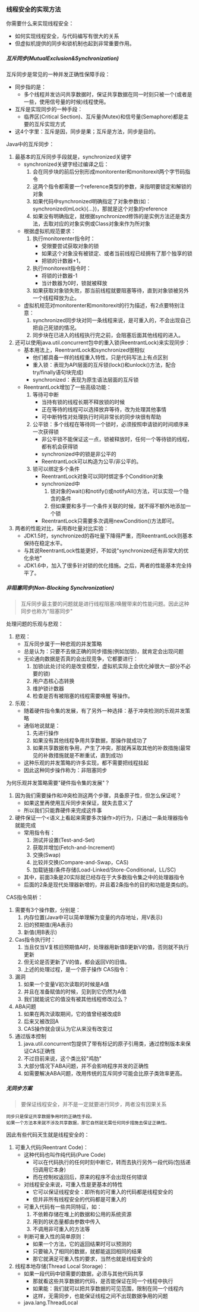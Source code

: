 ### 线程安全的实现方法

你需要什么来实现线程安全：
* 如何实现线程安全，与代码编写有很大的关系
* 但虚拟机提供的同步和锁机制也起到非常重要作用。

##### 互斥同步(MutualExclusion&Synchronization)

互斥同步是常见的一种并发正确性保障手段：
* 同步指的是：
    * 多个线程并发访问共享数据时，保证共享数据在同一时刻只被一个(或者是一些，使用信号量的时候)线程使用。
* 互斥是实现同步的一种手段：
    * 临界区(Critical Section)、互斥量(Mutex)和信号量(Semaphore)都是主要的互斥实现方式
* 这4个字里：互斥是因，同步是果；互斥是方法，同步是目的。

Java中的互斥同步：
1. 最基本的互斥同步手段就是，synchronized关键字
    * synchronized关键字经过编译之后：
        1. 会在同步块的前后分别形成monitorenter和monitorexit两个字节码指令
        2. 这两个指令都需要一个reference类型的参数，来指明要锁定和解锁的对象
        3. 如果代码中synchronized明确指定了对象参数(如：synchronized(mLock){...})，那就是这个对象的reference
        4. 如果没有明确指定，就根据synchronized修饰的是实例方法还是类方法，去取对应的对象实例或Class对象来作为所对象
    * 根据虚拟机规范要求：
        1. 执行monitorenter指令时：
            * 受限要尝试获取对象的锁
            * 如果这个对象没有被锁定、或者当前线程已经拥有了那个独享的锁
            * 把锁的计数器+1，
        2. 执行monitorexit指令时：
            * 将锁的计数器-1
            * 当计数器为0时，锁就被释放
        3. 如果获取对象锁失败，那当前线程就要阻塞等待，直到对象锁被另外一个线程释放为止。
    * 虚拟机规范对monitorenter和monitorexit的行为描述，有2点要特别注意：
        1. synchronized同步块对同一条线程来说，是可重入的，不会出现自己把自己死锁的情况。
        2. 同步块在已进入的线程执行完之前，会阻塞后面其他线程的进入。
2. 还可以使用java.util.concurrent包中的重入锁(ReentrantLock)来实现同步：
    * 基本用法上，ReentrantLock和synchronized很相似
        * 他们都具备一样的线程重入特性，只是代码写法上有点区别
        * 重入锁：表现为API层面的互斥锁(lock()和unlock()方法，配合try/finally语句块完成)
        * synchronized：表现为原生语法层面的互斥锁
    * ReentrantLock增加了一些高级功能：
        1. 等待可中断
            * 当持有锁的线程长期不释放锁的时候
            * 正在等待的线程可以选择放弃等待，改为处理其他事情
            * 可中断特性对处理执行时间非常长的同步块很有帮助
        2. 公平锁：多个线程在等待同一个锁时，必须按照申请锁的时间顺序来一次获得锁
            * 非公平锁不能保证这一点，锁被释放时，任何一个等待锁的线程，都有机会获得锁
            * synchronized中的锁是非公平的
            * ReentrantLock可以构造为公平/非公平的。
        3. 锁可以绑定多个条件
            * ReentrantLock对象可以同时绑定多个Condition对象
            * synchronized中
                1. 锁对象的wait()和notify()或notifyAll()方法，可以实现一个隐含的条件
                2. 但如果要和多于一个条件关联的时候，就不得不额外地添加一个锁
            * ReentrantLock只需要多次调用newCondition()方法即可。
3. 两者的性能对比，采用吞吐量对比实验：
     * JDK1.5时，synchronized的吞吐量下降得严重，而ReentrantLock则基本保持在稳定水平。
     * 与其说ReentrantLock性能更好，不如说"synchronized还有非常大的优化余地"
     * JDK1.6中，加入了很多针对锁的优化措施。之后，两者的性能基本完全持平了。

##### 非阻塞同步(Non-Blocking Synchronization)

> 互斥同步最主要的问题就是进行线程阻塞/唤醒带来的性能问题。因此这种同步也称为"阻塞同步"

处理问题的乐观与悲观：
1. 悲观：
    * 互斥同步属于一种悲观的并发策略
    * 总是认为：只要不去做正确的同步措施(例如加锁)，就肯定会出现问题
    * 无论通向数据是否真的会出现竞争，它都要进行：
        1. 加锁(此处讨论的是改变模型，虚拟机实际上会优化掉很大一部分不必要的锁)
        2. 用户态核心态转换
        3. 维护锁计数器
        4. 检查是否有被阻塞的线程需要唤醒 等操作。
2. 乐观：
    * 随着硬件指令集的发展，有了另外一种选择：基于冲突检测的乐观并发策略
    * 通俗地说就是：
        1. 先进行操作
        2. 如果没有其他线程争用共享数据，那操作就成功了
        3. 如果共享数据有争用，产生了冲突，那就再采取其他的补救措施(最常见的补救措施就是不断重试，直到成功)
    * 这种乐观的并发策略的许多实现，都不需要把线程挂起
    * 因此这种同步操作称为：非阻塞同步

为何乐观并发策略需要"硬件指令集的发展"？
1. 因为我们需要操作和冲突检测这两个步骤，具备原子性，但怎么保证呢？
    * 如果这里再使用互斥同步来保证，就失去意义了
    * 所以我们只能靠硬件来完成这件事
2. 硬件保证一个<语义上看起来需要多次操作>的行为，只通过一条处理器指令就能完成
    * 常用指令有：
        1. 测试并设置(Test-and-Set)
        2. 获取并增加(Fetch-and-Increment)
        3. 交换(Swap)
        4. 比较并交换(Compare-and-Swap，CAS)
        5. 加载链接/条件存储(Load-Linked/Store-Conditional，LL/SC)
    * 其中，前面3条是20实际就已经存在于大多数指令集之中的处理器指令
    * 后面的2条是现代处理器新增的，并且着2条指令的目的和功能是类似的。

CAS指令简析：
1. 需要有3个操作数，分别是：
    1. 内存位置(Java中可以简单理解为变量的内存地址，用V表示)
    2. 旧的预期值(用A表示)
    3. 新值(用B表示)
2. Cas指令执行时：
    1. 当且仅当V复核旧预期值A时，处理器用新值B更新V的值，否则就不执行更新
    2. 但无论是否更新了V的值，都会返回V的旧值。
    3. 上述的处理过程，是一个原子操作
CAS指令：
1. 漏洞
    1. 如果一个变量V初次读取的时候是A值
    2. 并且在准备赋值的时候，见到到它仍然为A值
    3. 我们就能说它的值没有被其他线程修改过么？
2. ABA问题
    1. 如果在两次读取期间，它的值曾经被改成B
    2. 后来又被改回A
    3. CAS操作就会误认为它从来没有改变过
3. 通过版本控制
    1. java.util.concurrent包提供了带有标记的原子引用类，通过控制版本来保证CAS正确性
    2. 不过目前来说，这个类比较"鸡肋"
    3. 大部分情况下ABA问题，并不会影响程序并发的正确性
    4. 如需要解决ABA问题，改用传统的互斥同步可能会比原子类效率更高。

##### 无同步方案

> 要保证线程安全，并不是一定就要进行同步，两者没有因果关系

```
同步只是保证共享数据争用时的正确性手段。
如果一个方法本来就不涉及共享数据，那它自然就无需任何同步措施去保证正确性。
```

因此有些代码天生就是线程安全的：
1. 可重入代码(Reentrant Code)：
    * 这种代码也叫作纯代码(Pure Code)
        * 可以在代码执行的任何时刻中断它，转而去执行另外一段代码(包括递归调用它本身)
        * 而在控制权返回后，原来的程序不会出现任何错误
    * 对线程安全来说，可重入性是更基本的特性
        * 它可以保证线程安全：即所有的可重入的代码都是线程安全的
        * 但并非所有线程安全的代码都是可重入的
    * 可重入代码有一些共同特征，如：
        1. 不依赖存储在堆上的数据和公用的系统资源
        2. 用到的状态量都由参数中传入
        3. 不调用非可重入的方法等
    * 判断可重入性的简单原则：
        * 如果一个方法，它的返回结果时可以预测的
        * 只要输入了相同的数据，就都能返回相同的结果
        * 那它就满足可重入性的要求，当然也就是线程安全的
2. 线程本地存储(Thread Local Storage)：
    * 如果一段代码中锁需要的数据，必须与其他代码共享
        * 那就看这些共享数据的代码，是否能保证在同一个线程中执行
        * 如果能：我们就可以把共享数据的可见范围，限制在同一个线程内
        * 这样，无需同步，也能保证线程之间不出现数据争用的问题
    * java.lang.ThreadLocal